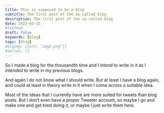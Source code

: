 ```yaml
---
title: This is supposed to be a blog
subtitle: The first post of the so called blog
description: The first post of the so called blog
date: 2023-03-15
#lastmod
draft: false
keywords: [blog]
tags: [blog]
#bigimg: [{src: "img2.png"}]
#series: []
---
```


So I made a blog for the thousandth time and I *intend* to write in it as I *intended* to write in my previous blogs.

And again I do not know what I should write. But at least I have a blog again, and could at least in theory write in it when I come across a suitable idea.

Most of the Ideas that I currently have are more suited for tweets than blog posts. But I don’t even have a proper Tweeter account, so maybe I go and make one and get tired doing it, or maybe I just write them here.